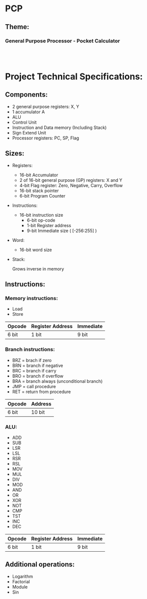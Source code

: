 # PCP

## Theme:

### **General Purpose Processor - Pocket Calculator**

<br />
<br />

# Project Technical Specifications:

## Components:

- 2 general purpose registers: X, Y
- 1 accumulator A
- ALU
- Control Unit
- Instruction and Data memory (Including Stack)
- Sign Extend Unit
- Processor registers: PC, SP, Flag

## Sizes:

- Registers:
    - 16-bit Accumulator
    - 2 of 16-bit general purpose (GP) registers: X and Y
    - 4-bit Flag register: Zero, Negative, Carry, Overflow
    - 16-bit stack pointer
    - 6-bit Program Counter
- Instructions:
    - 16-bit instruction size
        - 6-bit op-code
        - 1-bit Register address
        - 9-bit Immediate size ( [-256:255] )
- Word:
    - 16-bit word size
- Stack:
    
    Grows inverse in memory
    

## Instructions:

### Memory instructions:

- Load
- Store

| Opcode | Register Address | Immediate |
| --- | --- | --- |
| 6 bit | 1 bit | 9 bit |

### Branch instructions:

- BRZ = brach if zero
- BRN = branch if negative
- BRC = branch if carry
- BRO = branch if overflow
- BRA = branch always (unconditional branch)
- JMP = call procedure
- RET = return from procedure

| Opcode | Address |
| --- | --- |
| 6 bit | 10 bit |

### ALU:

- ADD
- SUB
- LSR
- LSL
- RSR
- RSL
- MOV
- MUL
- DIV
- MOD
- AND
- OR
- XOR
- NOT
- CMP
- TST
- INC
- DEC

| Opcode | Register Address | Immediate |
| --- | --- | --- |
| 6 bit | 1 bit | 9 bit |

## Additional operations:

- Logarithm
- Factorial
- Module
- Sin